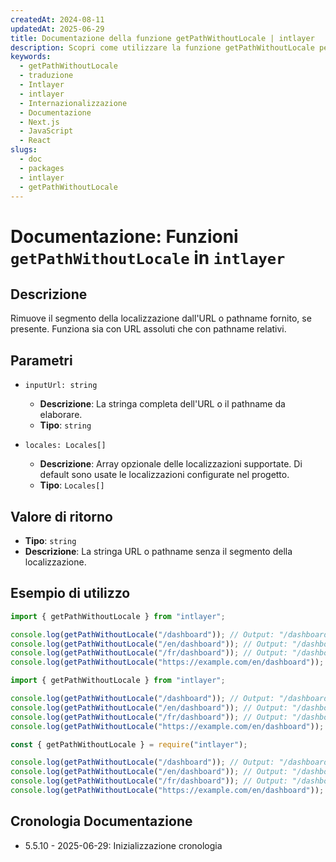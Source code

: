 ```yaml
---
createdAt: 2024-08-11
updatedAt: 2025-06-29
title: Documentazione della funzione getPathWithoutLocale | intlayer
description: Scopri come utilizzare la funzione getPathWithoutLocale per il pacchetto intlayer
keywords:
  - getPathWithoutLocale
  - traduzione
  - Intlayer
  - intlayer
  - Internazionalizzazione
  - Documentazione
  - Next.js
  - JavaScript
  - React
slugs:
  - doc
  - packages
  - intlayer
  - getPathWithoutLocale
---
```


# Documentazione: Funzioni `getPathWithoutLocale` in `intlayer`

## Descrizione

Rimuove il segmento della localizzazione dall'URL o pathname fornito, se presente. Funziona sia con URL assoluti che con pathname relativi.

## Parametri

- `inputUrl: string`

  - **Descrizione**: La stringa completa dell'URL o il pathname da elaborare.
  - **Tipo**: `string`

- `locales: Locales[]`
  - **Descrizione**: Array opzionale delle localizzazioni supportate. Di default sono usate le localizzazioni configurate nel progetto.
  - **Tipo**: `Locales[]`

## Valore di ritorno

- **Tipo**: `string`
- **Descrizione**: La stringa URL o pathname senza il segmento della localizzazione.

## Esempio di utilizzo

```typescript codeFormat="typescript"
import { getPathWithoutLocale } from "intlayer";

console.log(getPathWithoutLocale("/dashboard")); // Output: "/dashboard"
console.log(getPathWithoutLocale("/en/dashboard")); // Output: "/dashboard"
console.log(getPathWithoutLocale("/fr/dashboard")); // Output: "/dashboard"
console.log(getPathWithoutLocale("https://example.com/en/dashboard")); // Output: "https://example.com/dashboard"
```

```javascript codeFormat="esm"
import { getPathWithoutLocale } from "intlayer";

console.log(getPathWithoutLocale("/dashboard")); // Output: "/dashboard"
console.log(getPathWithoutLocale("/en/dashboard")); // Output: "/dashboard"
console.log(getPathWithoutLocale("/fr/dashboard")); // Output: "/dashboard"
console.log(getPathWithoutLocale("https://example.com/en/dashboard")); // Output: "https://example.com/dashboard"
```

```javascript codeFormat="commonjs"
const { getPathWithoutLocale } = require("intlayer");

console.log(getPathWithoutLocale("/dashboard")); // Output: "/dashboard"
console.log(getPathWithoutLocale("/en/dashboard")); // Output: "/dashboard"
console.log(getPathWithoutLocale("/fr/dashboard")); // Output: "/dashboard"
console.log(getPathWithoutLocale("https://example.com/en/dashboard")); // Output: "https://example.com/dashboard"
```

## Cronologia Documentazione

- 5.5.10 - 2025-06-29: Inizializzazione cronologia
